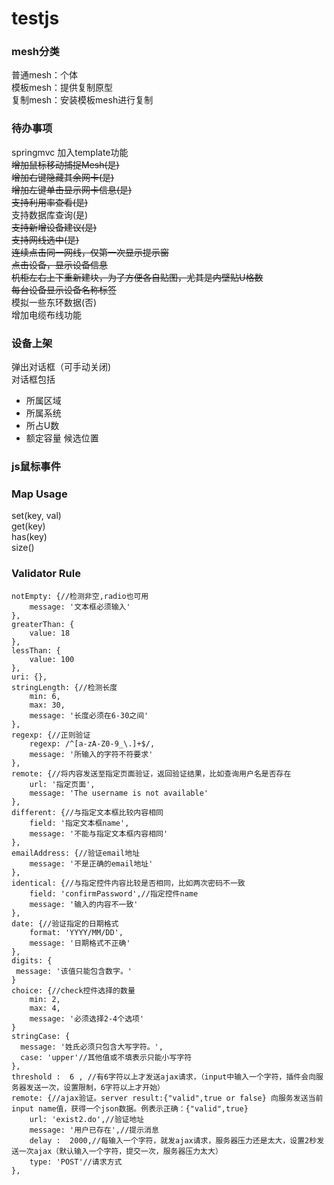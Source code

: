 testjs
=======
### mesh分类 ###
普通mesh：个体  
模板mesh：提供复制原型  
复制mesh：安装模板mesh进行复制

### 待办事项 ###
springmvc 加入template功能  
~~增加鼠标移动捕捉Mesh(是)~~  
~~增加右键隐藏其余网卡(是)~~  
~~增加左键单击显示网卡信息(是)~~  
~~支持利用率查看(是)~~  
支持数据库查询(是)  
~~支持新增设备建议(是)~~  
~~支持网线选中(是)~~   
~~连续点击同一网线，仅第一次显示提示窗~~  
~~点击设备，显示设备信息~~  
~~机柜左右上下重新建块，为了方便各自贴图，尤其是内壁贴U格数~~  
~~每台设备显示设备名称标签~~  
模拟一些东环数据(否)  
增加电缆布线功能 

### 设备上架 ###
弹出对话框（可手动关闭)  
对话框包括
*   所属区域
*   所属系统
*   所占U数
*   额定容量
候选位置

### js鼠标事件 ###

### Map Usage ###
set(key, val)  
get(key)  
has(key)  
size()  

### Validator Rule ### 
```
notEmpty: {//检测非空,radio也可用
    message: '文本框必须输入'
},
greaterThan: {
    value: 18
},
lessThan: {
    value: 100
},
uri: {},
stringLength: {//检测长度
    min: 6,
    max: 30,
    message: '长度必须在6-30之间'
},
regexp: {//正则验证
    regexp: /^[a-zA-Z0-9_\.]+$/,
    message: '所输入的字符不符要求'
},
remote: {//将内容发送至指定页面验证，返回验证结果，比如查询用户名是否存在
    url: '指定页面',
    message: 'The username is not available'
},
different: {//与指定文本框比较内容相同
    field: '指定文本框name',
    message: '不能与指定文本框内容相同'
},
emailAddress: {//验证email地址
    message: '不是正确的email地址'
},
identical: {//与指定控件内容比较是否相同，比如两次密码不一致
    field: 'confirmPassword',//指定控件name
    message: '输入的内容不一致'
},
date: {//验证指定的日期格式
    format: 'YYYY/MM/DD',
    message: '日期格式不正确'
},
digits: {
 message: '该值只能包含数字。'
}
choice: {//check控件选择的数量
    min: 2,
    max: 4,
    message: '必须选择2-4个选项'
}
stringCase: {
  message: '姓氏必须只包含大写字符。',
  case: 'upper'//其他值或不填表示只能小写字符
},
threshold :  6 , //有6字符以上才发送ajax请求，（input中输入一个字符，插件会向服务器发送一次，设置限制，6字符以上才开始）
remote: {//ajax验证。server result:{"valid",true or false} 向服务发送当前input name值，获得一个json数据。例表示正确：{"valid",true}  
    url: 'exist2.do',//验证地址
    message: '用户已存在',//提示消息
    delay :  2000,//每输入一个字符，就发ajax请求，服务器压力还是太大，设置2秒发送一次ajax（默认输入一个字符，提交一次，服务器压力太大）
    type: 'POST'//请求方式
},
```